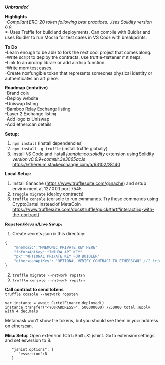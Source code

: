 ***Unbranded***
  
**Highlights**  
*-Compliant ERC-20 token following best practices. Uses Solidity version 6.9.*  
*-Uses Truffle for build and deployments. Can compile with Buidler and uses Buidler to run Mocha for test cases in VS Code with breakpoints.   
  
**To Do**  
-Learn enough to be able to fork the next cool project that comes along.  
-Write script to deploy the contracts. Use truffle-flattener if it helps.  
-Link to an airdrop library or add airdrop function.  
-Write more test cases.  
-Create nonfungible token that represents someones physical identity or authenticates an art piece.  
  
**Roadmap (tentative)**  
-Brand coin  
-Deploy website  
-Uniswap listing  
-Bamboo Relay Exchange listing  
-Layer 2 Exchange listing  
-Add logo to Uniswap  
-Add etherscan details  
  
**Setup:**  
1. `npm install`  (install dependencies)  
2. `npm install -g truffle` (install truffle globally)  
3. Install VS Code and install *juanblanco.solidity* extension using Solidity *version v0.6.9+commit.3e3065ac.js* https://ethereum.stackexchange.com/a/63102/28140  
  
**Local Setup:**  
1. Install Ganache (https://www.trufflesuite.com/ganache) and setup environment at 127.0.0.1 port 7545  
2. `truggle migrate`  (deploy contracts)
3. `truffle console`  (console to run commands. Try these commands using CryptoCartel instead of MetaCoin https://www.trufflesuite.com/docs/truffle/quickstart#interacting-with-the-contract)  
  
**Ropsten/Kovan/Live Setup:**  
1. Create secrets.json in this directory:  
```javascript
{  
    "mnemonic":"MNEMONIC PRIVATE KEY HERE"  
    "infuraApiKey":"INFURA API KEY"
    "pk":"OPTIONAL PRIVATE KEY FOR BUIDLER"
    "etherscanApiKey": "OPTIONAL VERIFY CONTRACT TO ETHERSCAN" //I tried and it wasn't able to verify using @nomiclabs/buidler-etherscan
}  
```
2. `truffle migrate --network ropsten`  
3. `truffle console --network ropsten`  
  
**Call contract to send tokens**  
`truffle console --network ropsten`  
```
var instance = await CartelFinance.deployed()  
instance.transfer("<YOURADDRESS>", 500000000) //50000 total supply with 4 decimals 
```
Metamask won't show the tokens, but you should see them in your address on etherscan.  
  
**Misc Setup**
Open extension (Ctrl+Shift+X) jshint. Go to extension settings and set esversion to 8.  
```
   "jshint.options": {
      "esversion":8
   }
```
